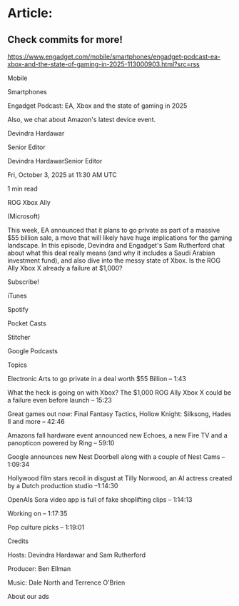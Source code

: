 # Article:

## Check commits for more!
https://www.engadget.com/mobile/smartphones/engadget-podcast-ea-xbox-and-the-state-of-gaming-in-2025-113000903.html?src=rss

Mobile

Smartphones

Engadget Podcast: EA, Xbox and the state of gaming in 2025

Also, we chat about Amazon's latest device event.

Devindra Hardawar

Senior Editor

Devindra HardawarSenior Editor

Fri, October 3, 2025 at 11:30 AM UTC

1 min read

ROG Xbox Ally

(Microsoft)

This week, EA announced that it plans to go private as part of a massive $55 billion sale, a move that will likely have huge implications for the gaming landscape. In this episode, Devindra and Engadget's Sam Rutherford chat about what this deal really means (and why it includes a Saudi Arabian investment fund), and also dive into the messy state of Xbox. Is the ROG Ally Xbox X already a failure at $1,000?

Subscribe!

iTunes

Spotify

Pocket Casts

Stitcher

Google Podcasts

Topics

Electronic Arts to go private in a deal worth $55 Billion – 1:43

What the heck is going on with Xbox? The $1,000 ROG Ally Xbox X could be a failure even before launch – 15:23

Great games out now: Final Fantasy Tactics, Hollow Knight: Silksong, Hades II and more – 42:46

Amazons fall hardware event announced new Echoes, a new Fire TV and a panopticon powered by Ring – 59:10

Google announces new Nest Doorbell along with a couple of Nest Cams – 1:09:34

Hollywood film stars recoil in disgust at Tilly Norwood, an AI actress created by a Dutch production studio –1:14:30

OpenAIs Sora video app is full of fake shoplifting clips – 1:14:13

Working on – 1:17:35

Pop culture picks – 1:19:01

Credits

Hosts: Devindra Hardawar and Sam Rutherford

Producer: Ben Ellman

Music: Dale North and Terrence O'Brien

About our ads